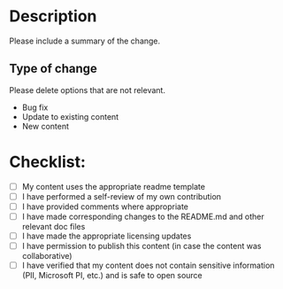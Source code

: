 # Description

Please include a summary of the change.

## Type of change

Please delete options that are not relevant.

- Bug fix
- Update to existing content
- New content

# Checklist:

- [ ] My content uses the appropriate readme template
- [ ] I have performed a self-review of my own contribution
- [ ] I have provided comments where appropriate
- [ ] I have made corresponding changes to the README.md and other relevant doc files
- [ ] I have made the appropriate licensing updates
- [ ] I have permission to publish this content (in case the content was collaborative)
- [ ] I have verified that my content does not contain sensitive information (PII, Microsoft PI, etc.) and is safe to open source
